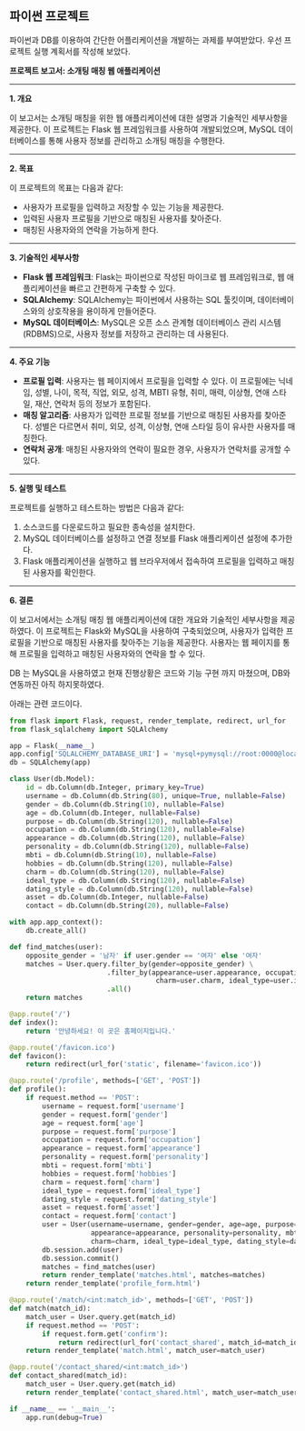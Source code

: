 ## 파이썬 프로젝트

파이썬과 DB를 이용하여 간단한 어플리케이션을 개발하는 과제를 부여받았다. 우선 프로젝트 실행 계획서를 작성해 보았다.

**프로젝트 보고서: 소개팅 매칭 웹 애플리케이션**

---

**1. 개요**

이 보고서는 소개팅 매칭을 위한 웹 애플리케이션에 대한 설명과 기술적인 세부사항을 제공한다. 이 프로젝트는 Flask 웹 프레임워크를 사용하여 개발되었으며, MySQL 데이터베이스를 통해 사용자 정보를 관리하고 소개팅 매칭을 수행한다.

---

**2. 목표**

이 프로젝트의 목표는 다음과 같다:

- 사용자가 프로필을 입력하고 저장할 수 있는 기능을 제공한다.
- 입력된 사용자 프로필을 기반으로 매칭된 사용자를 찾아준다.
- 매칭된 사용자와의 연락을 가능하게 한다.

---

**3. 기술적인 세부사항**

- **Flask 웹 프레임워크**: Flask는 파이썬으로 작성된 마이크로 웹 프레임워크로, 웹 애플리케이션을 빠르고 간편하게 구축할 수 있다.
- **SQLAlchemy**: SQLAlchemy는 파이썬에서 사용하는 SQL 툴킷이며, 데이터베이스와의 상호작용을 용이하게 만들어준다.
- **MySQL 데이터베이스**: MySQL은 오픈 소스 관계형 데이터베이스 관리 시스템(RDBMS)으로, 사용자 정보를 저장하고 관리하는 데 사용된다.

---

**4. 주요 기능**

- **프로필 입력**: 사용자는 웹 페이지에서 프로필을 입력할 수 있다. 이 프로필에는 닉네임, 성별, 나이, 목적, 직업, 외모, 성격, MBTI 유형, 취미, 매력, 이상형, 연애 스타일, 재산, 연락처 등의 정보가 포함된다.
- **매칭 알고리즘**: 사용자가 입력한 프로필 정보를 기반으로 매칭된 사용자를 찾아준다. 성별은 다르면서 취미, 외모, 성격, 이상형, 연애 스타일 등이 유사한 사용자를 매칭한다.
- **연락처 공개**: 매칭된 사용자와의 연락이 필요한 경우, 사용자가 연락처를 공개할 수 있다.

---

**5. 실행 및 테스트**

프로젝트를 실행하고 테스트하는 방법은 다음과 같다:

1. 소스코드를 다운로드하고 필요한 종속성을 설치한다.
2. MySQL 데이터베이스를 설정하고 연결 정보를 Flask 애플리케이션 설정에 추가한다.
3. Flask 애플리케이션을 실행하고 웹 브라우저에서 접속하여 프로필을 입력하고 매칭된 사용자를 확인한다.

---

**6. 결론**

이 보고서에서는 소개팅 매칭 웹 애플리케이션에 대한 개요와 기술적인 세부사항을 제공하였다. 이 프로젝트는 Flask와 MySQL을 사용하여 구축되었으며, 사용자가 입력한 프로필을 기반으로 매칭된 사용자를 찾아주는 기능을 제공한다. 사용자는 웹 페이지를 통해 프로필을 입력하고 매칭된 사용자와의 연락을 할 수 있다.

DB 는 MySQL을 사용하였고 현재 진행상황은 코드와 기능 구현 까지 마쳤으며, DB와 연동까진 아직 하지못하였다.

아래는 관련 코드이다.
```Python
from flask import Flask, request, render_template, redirect, url_for
from flask_sqlalchemy import SQLAlchemy

app = Flask(__name__)
app.config['SQLALCHEMY_DATABASE_URI'] = 'mysql+pymysql://root:0000@localhost/simulation'
db = SQLAlchemy(app)

class User(db.Model):
    id = db.Column(db.Integer, primary_key=True)
    username = db.Column(db.String(80), unique=True, nullable=False)
    gender = db.Column(db.String(10), nullable=False)
    age = db.Column(db.Integer, nullable=False)
    purpose = db.Column(db.String(120), nullable=False)
    occupation = db.Column(db.String(120), nullable=False)
    appearance = db.Column(db.String(120), nullable=False)
    personality = db.Column(db.String(120), nullable=False)
    mbti = db.Column(db.String(10), nullable=False)
    hobbies = db.Column(db.String(120), nullable=False)
    charm = db.Column(db.String(120), nullable=False)
    ideal_type = db.Column(db.String(120), nullable=False)
    dating_style = db.Column(db.String(120), nullable=False)
    asset = db.Column(db.Integer, nullable=False)
    contact = db.Column(db.String(20), nullable=False)

with app.app_context():
    db.create_all()

def find_matches(user):
    opposite_gender = '남자' if user.gender == '여자' else '여자'
    matches = User.query.filter_by(gender=opposite_gender) \
                        .filter_by(appearance=user.appearance, occupation=user.occupation,
                                    charm=user.charm, ideal_type=user.ideal_type, dating_style=user.dating_style) \
                        .all()
    return matches

@app.route('/')
def index():
    return '안녕하세요! 이 곳은 홈페이지입니다.'

@app.route('/favicon.ico')
def favicon():
    return redirect(url_for('static', filename='favicon.ico'))

@app.route('/profile', methods=['GET', 'POST'])
def profile():
    if request.method == 'POST':
        username = request.form['username']
        gender = request.form['gender']
        age = request.form['age']
        purpose = request.form['purpose']
        occupation = request.form['occupation']
        appearance = request.form['appearance']
        personality = request.form['personality']
        mbti = request.form['mbti']
        hobbies = request.form['hobbies']
        charm = request.form['charm']
        ideal_type = request.form['ideal_type']
        dating_style = request.form['dating_style']
        asset = request.form['asset']
        contact = request.form['contact']
        user = User(username=username, gender=gender, age=age, purpose=purpose, occupation=occupation,
                    appearance=appearance, personality=personality, mbti=mbti, hobbies=hobbies,
                    charm=charm, ideal_type=ideal_type, dating_style=dating_style, asset=asset, contact=contact)
        db.session.add(user)
        db.session.commit()
        matches = find_matches(user)
        return render_template('matches.html', matches=matches)
    return render_template('profile_form.html')

@app.route('/match/<int:match_id>', methods=['GET', 'POST'])
def match(match_id):
    match_user = User.query.get(match_id)
    if request.method == 'POST':
        if request.form.get('confirm'):
            return redirect(url_for('contact_shared', match_id=match_id))
    return render_template('match.html', match_user=match_user)

@app.route('/contact_shared/<int:match_id>')
def contact_shared(match_id):
    match_user = User.query.get(match_id)
    return render_template('contact_shared.html', match_user=match_user)

if __name__ == '__main__':
    app.run(debug=True)
```
